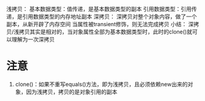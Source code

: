 浅拷贝：
    基本数据类型：值传递，是基本数据类型的副本
    引用数据类型：引用传递，是引用数据类型的内存地址副本
深拷贝：
    深拷贝对整个对象内容，做了一个副本，从新开辟了内存空间
    当属性被transient修饰，则无法完成拷贝
小结：
    深拷贝/浅拷贝其实是相对的，当对象属性全部为基本数据类型时，此时的clone()就可以理解为一次深拷贝

# 注意
1. clone()：如果不重写equals()方法，即为浅拷贝，且必须依赖new出来的对象，因为浅拷贝，拷贝的是对象引用的副本